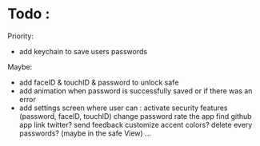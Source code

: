 #  Todo :

Priority:
- add keychain to save users passwords

Maybe:
- add faceID & touchID & password to unlock safe
- add animation when password is successfully saved or if there was an error
- add settings screen where user can :
activate security features (password, faceID, touchID)
change password
rate the app
find github app link
twitter?
send feedback
customize accent colors?
delete every passwords? (maybe in the safe View)
...





